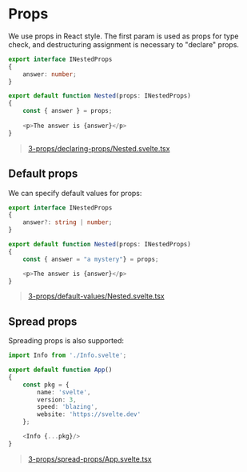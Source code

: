# Props

We use props in React style. The first param is used as props for type check, and destructuring assignment is necessary to "declare" props.

```typescript
export interface INestedProps
{
    answer: number;
}

export default function Nested(props: INestedProps)
{
    const { answer } = props;
    
    <p>The answer is {answer}</p>
}
```

>[3-props/declaring-props/Nested.svelte.tsx](https://github.com/mistlog/svelte-draft-tutorial/blob/master/src/examples/3-props/declaring-props/Nested.svelte.tsx)

## Default props

We can specify default values for props:

```typescript
export interface INestedProps
{
    answer?: string | number;
}

export default function Nested(props: INestedProps)
{
    const { answer = "a mystery"} = props;

    <p>The answer is {answer}</p>
}
```

>[3-props/default-values/Nested.svelte.tsx](https://github.com/mistlog/svelte-draft-tutorial/blob/master/src/examples/3-props/default-values/Nested.svelte.tsx)
## Spread props

Spreading props is also supported:

```typescript
import Info from './Info.svelte';

export default function App()
{
	const pkg = {
		name: 'svelte',
		version: 3,
		speed: 'blazing',
		website: 'https://svelte.dev'
	};

    <Info {...pkg}/>
}
```

>[3-props/spread-props/App.svelte.tsx](https://github.com/mistlog/svelte-draft-tutorial/blob/master/src/examples/3-props/spread-props/App.svelte.tsx)